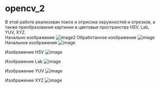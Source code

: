 # opencv_2
В этой работе реализован поиск и отрисока окружностей и отрезков, а также преобразования картинки в цветовые пространства HSV, Lab, YUV, XYZ.<br />
Начально изображение 
![image2](https://github.com/cuber201/opencv_2/assets/72391128/3197d96d-eb04-4fd3-aeb9-0910fb45c5e1)
Обработанное изображение 
![image](https://github.com/cuber201/opencv_2/assets/72391128/9aa411db-0af2-4d16-8843-71425eb5557c)
Начальное изображения
![image](https://github.com/cuber201/opencv_2/assets/72391128/1980f698-ffc5-4d43-8b81-2bd333265fb1)

Изображение HSV
![image](https://github.com/cuber201/opencv_2/assets/72391128/ca10c71a-7a81-4f05-82d8-185c71198cd1)

Изображение Lab
![image](https://github.com/cuber201/opencv_2/assets/72391128/c68ffbc1-02e8-44fe-901a-37faecde6477)

Изображение YUV
![image](https://github.com/cuber201/opencv_2/assets/72391128/6845afe0-78c9-43b7-9e96-808764f0561f)

Изображение XYZ
![image](https://github.com/cuber201/opencv_2/assets/72391128/55d0cfc3-6fbe-4c97-92f5-f230dd01c45d)





